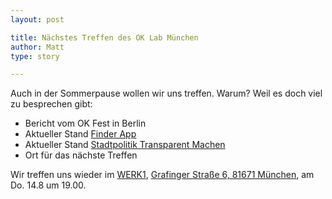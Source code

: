 ```yaml
---
layout: post

title: Nächstes Treffen des OK Lab München
author: Matt
type: story

---
```


Auch in der Sommerpause wollen wir uns treffen. Warum? Weil es doch viel zu besprechen gibt:

  * Bericht vom OK Fest in Berlin
  * Aktueller Stand [Finder App][FINDER]
  * Aktueller Stand [Stadtpolitik Transparent Machen][STADT]
  * Ort für das nächste Treffen

Wir treffen uns wieder im [WERK1], [Grafinger Straße 6, 81671 München][MAP], am Do. 14.8 um 19.00.

[FINDER]: http://codefor.de/projekte/2014-07-10-muc-finder.html
[STADT]: http://codefor.de/projekte/2014-07-14-Muenchen-Transparent.html
[WERK1]: http://www.werk1muenchen.de/
[MAP]: http://osm.org/go/0JA1AfBLk-?node=2344668019
